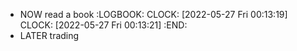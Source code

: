 - NOW read a book
  :LOGBOOK:
  CLOCK: [2022-05-27 Fri 00:13:19]
  CLOCK: [2022-05-27 Fri 00:13:21]
  :END:
- LATER trading